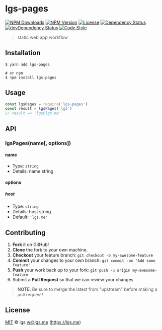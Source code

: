 # lgs-pages

[![NPM Downloads][downloads-image]][downloads-url]
[![NPM Version][version-image]][version-url]
[![License][license-image]][license-url]
[![Dependency Status][dependency-image]][dependency-url]
[![devDependency Status][devdependency-image]][devdependency-url]
[![Code Style][style-image]][style-url]

> static web app workflow

## Installation

```shell
$ yarn add lgs-pages

# or npm
$ npm install lgs-pages
```

## Usage

<!-- TODO: Introduction of API use -->

```javascript
const lgsPages = require('lgs-pages')
const result = lgsPages('lgs')
// result => 'lgs@lgs.me'
```

## API

<!-- TODO: Introduction of API -->

### lgsPages(name[, options])

#### name

- Type: `string`
- Details: name string

#### options

##### host

- Type: `string`
- Details: host string
- Default: `'lgs.me'`

## Contributing

1. **Fork** it on GitHub!
2. **Clone** the fork to your own machine.
3. **Checkout** your feature branch: `git checkout -b my-awesome-feature`
4. **Commit** your changes to your own branch: `git commit -am 'Add some feature'`
5. **Push** your work back up to your fork: `git push -u origin my-awesome-feature`
6. Submit a **Pull Request** so that we can review your changes.

> **NOTE**: Be sure to merge the latest from "upstream" before making a pull request!

## License

[MIT](LICENSE) &copy; lgs <w@lgs.me> (https://lgs.me)



[downloads-image]: https://img.shields.io/npm/dm/lgs-pages.svg
[downloads-url]: https://npmjs.org/package/lgs-pages
[version-image]: https://img.shields.io/npm/v/lgs-pages.svg
[version-url]: https://npmjs.org/package/lgs-pages
[license-image]: https://img.shields.io/github/license/lgs/lgs-pages.svg
[license-url]: https://github.com/lgs/lgs-pages/blob/master/LICENSE
[dependency-image]: https://img.shields.io/david/lgs/lgs-pages.svg
[dependency-url]: https://david-dm.org/lgs/lgs-pages
[devdependency-image]: https://img.shields.io/david/dev/lgs/lgs-pages.svg
[devdependency-url]: https://david-dm.org/lgs/lgs-pages?type=dev
[style-image]: https://img.shields.io/badge/code_style-standard-brightgreen.svg
[style-url]: https://standardjs.com
